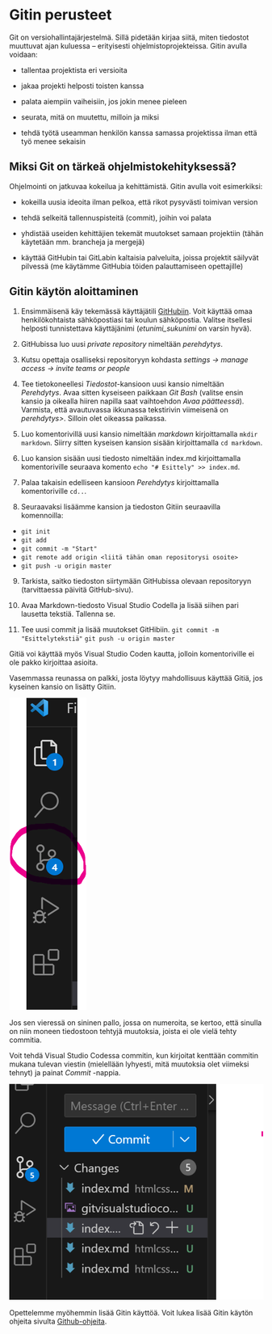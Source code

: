 # Gitin perusteet

Git on versiohallintajärjestelmä. Sillä pidetään kirjaa siitä, miten tiedostot muuttuvat ajan kuluessa – erityisesti ohjelmistoprojekteissa. Gitin avulla voidaan:

- tallentaa projektista eri versioita

- jakaa projekti helposti toisten kanssa

- palata aiempiin vaiheisiin, jos jokin menee pieleen

- seurata, mitä on muutettu, milloin ja miksi

- tehdä työtä useamman henkilön kanssa samassa projektissa ilman että työ menee sekaisin

## Miksi Git on tärkeä ohjelmistokehityksessä?
Ohjelmointi on jatkuvaa kokeilua ja kehittämistä. Gitin avulla voit esimerkiksi:

- kokeilla uusia ideoita ilman pelkoa, että rikot pysyvästi toimivan version

- tehdä selkeitä tallennuspisteitä (commit), joihin voi palata

- yhdistää useiden kehittäjien tekemät muutokset samaan projektiin (tähän käytetään mm. brancheja ja mergejä)

- käyttää GitHubin tai GitLabin kaltaisia palveluita, joissa projektit säilyvät pilvessä (me käytämme GitHubia töiden palauttamiseen opettajille)

## Gitin käytön aloittaminen

1. Ensimmäisenä käy tekemässä käyttäjätili [GitHubiin](https://github.com). Voit käyttää omaa henkilökohtaista sähköpostiasi tai koulun sähköpostia. Valitse itsellesi helposti tunnistettava käyttäjänimi (*etunimi_sukunimi* on varsin hyvä).

2. GitHubissa luo uusi *private repository* nimeltään *perehdytys*.

3. Kutsu opettaja osalliseksi repositoryyn kohdasta *settings -> manage access -> invite teams or people* 

4. Tee tietokoneellesi *Tiedostot*-kansioon uusi kansio nimeltään *Perehdytys*. Avaa sitten kyseiseen paikkaan *Git Bash* (valitse ensin kansio ja oikealla hiiren napilla saat vaihtoehdon *Avaa päätteessä*). Varmista, että avautuvassa ikkunassa tekstirivin viimeisenä on *perehdytys>*. Silloin olet oikeassa paikassa.

5. Luo komentorivillä uusi kansio nimeltään *markdown* kirjoittamalla ``mkdir markdown``. Siirry sitten kyseisen kansion sisään kirjoittamalla ``cd markdown``.

6. Luo kansion sisään uusi tiedosto nimeltään index.md kirjoittamalla komentoriville seuraava komento ``echo "# Esittely" >> index.md``.

7. Palaa takaisin edelliseen kansioon *Perehdytys* kirjoittamalla komentoriville ``cd..``.

8. Seuraavaksi lisäämme kansion ja tiedoston Gitiin seuraavilla komennoilla:

- ``git init``
- ``git add``
- ``git commit -m "Start"``
- ``git remote add origin <liitä tähän oman repositorysi osoite>``
- ``git push -u origin master``

9. Tarkista, saitko tiedoston siirtymään GitHubissa olevaan repositoryyn (tarvittaessa päivitä GitHub-sivu).

10. Avaa Markdown-tiedosto Visual Studio Codella ja lisää siihen pari lausetta tekstiä. Tallenna se.

11. Tee uusi commit ja lisää muutokset GitHibiin.
``git commit -m "Esittelytekstiä"``
``git push -u origin master``

Gitiä voi käyttää myös Visual Studio Coden kautta, jolloin komentoriville ei ole pakko kirjoittaa asioita.

Vasemmassa reunassa on palkki, josta löytyy mahdollisuus käyttää Gitiä, jos kyseinen kansio on lisätty Gitiin.

![Git Visual Studio Codessa](gitvisualstudiocodessa.png)

Jos sen vieressä on sininen pallo, jossa on numeroita, se kertoo, että sinulla on niin moneen tiedostoon tehtyjä muutoksia, joista ei ole vielä tehty commitia.

Voit tehdä Visual Studio Codessa commitin, kun kirjoitat kenttään commitin mukana tulevan viestin (mielellään lyhyesti, mitä muutoksia olet viimeksi tehnyt) ja painat *Commit* -nappia.

![Commit](commit.png)

Opettelemme myöhemmin lisää Gitin käyttöä. Voit lukea lisää Gitin käytön ohjeita sivulta [Github-ohjeita](https://otredu.github.io/github/)<base target="_blank">.